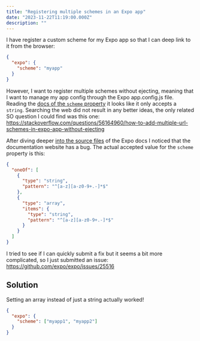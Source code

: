 ```yaml
---
title: "Registering multiple schemes in an Expo app"
date: "2023-11-22T11:19:00.000Z"
description: ""
---
```


I have register a custom scheme for my Expo app so that I can deep link to it from the browser:

```json
{
  "expo": {
    "scheme": "myapp"
  }
}
```

However, I want to register multiple schemes without ejecting, meaning that I want to manage my app config through the Expo app.config.js file. Reading the [docs of the `scheme` property](https://docs.expo.dev/versions/latest/config/app/#scheme) it looks like it only accepts a `string`. Searching the web did not result in any better ideas, the only related SO question I could find was this one: https://stackoverflow.com/questions/56164960/how-to-add-multiple-url-schemes-in-expo-app-without-ejecting

After diving deeper [into the source files](https://raw.githubusercontent.com/expo/expo/main/docs/public/static/schemas/unversioned/app-config-schema.json) of the Expo docs I noticed that the documentation website has a bug. The actual accepted value for the `scheme` property is this:

```json
{
  "oneOf": [
    {
      "type": "string",
      "pattern": "^[a-z][a-z0-9+.-]*$"
    },
    {
      "type": "array",
      "items": {
        "type": "string",
        "pattern": "^[a-z][a-z0-9+.-]*$"
      }
    }
  ]
}
```

I tried to see if I can quickly submit a fix but it seems a bit more complicated, so I just submitted an issue: https://github.com/expo/expo/issues/25516

## Solution

Setting an array instead of just a string actually worked!

```json
{
  "expo": {
    "scheme": ["myapp1", "myapp2"]
  }
}
```
